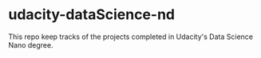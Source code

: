 # udacity-dataScience-nd
This repo keep tracks of the projects completed in Udacity's Data Science Nano degree.
